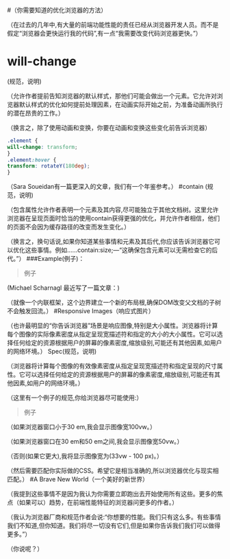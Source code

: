 #（你需要知道的优化浏览器的方法）
  
  （在过去的几年中,有大量的前端功能性能的责任已经从浏览器开发人员。而不是假定“浏览器会更快运行我的代码”,有一点“我需要改变代码浏览器更快。”）
# will-change
(规范，说明)
  
  （允许作者提前告知浏览器的默认样式，那他们可能会做出一个元素。它允许对浏览器默认样式的优化如何提前处理因素，在动画实际开始之前，为准备动画所执行的潜在昂贵的工作。）
  
  （换言之，除了使用动画和变换，你要在动画和变换这些变化前告诉浏览器）
  
  ```css
.element {
  will-change: transform;
}
.element:hover {
  transform: rotateY(180deg);
}
  
  ```
  
  （Sara Soueidan有一篇更深入的文章，我们有一个年鉴参考。）
#contain
(规范，说明)
  
  （包含属性允许作者表明一个元素及其内容,尽可能独立于其他文档树。这里允许浏览器在呈现页面时恰当的使用contain获得更强的优化，并允许作者相信，他们的页面不会因为缓存路径的改变而发生变化。）
  
  （换言之，换句话说,如果你知道某些事情和元素及其后代,你应该告诉浏览器它可以优化这些事情。例如……contain:size;—“这确保包含元素可以无需检查它的后代。”）
###Example(例子)：
> 例子
  
  (Michael Scharnagl 最近写了一篇文章：)
  
  （就像一个内联框架，这个边界建立一个新的布局根,确保DOM改变父文档的子树不会触发回流。）
#Responsive Images（响应式图片）
  
  （也许最明显的“你告诉浏览器”场景是响应图像,特别是大小属性。浏览器将计算每个图像的实际像素密度从指定呈现宽描述符和指定的大小的大小属性。它可以选择任何给定的资源根据用户的屏幕的像素密度,缩放级别,可能还有其他因素,如用户的网络环境。）
Spec(规范，说明)
  
  （浏览器将计算每个图像的有效像素密度从指定呈现宽描述符和指定呈现的尺寸属性。它可以选择任何给定的资源根据用户的屏幕的像素密度,缩放级别,可能还有其他因素,如用户的网络环境。）
  
  （这里有一个例子的规范,你给浏览器尽可能使用:）
  > 例子
  
  （如果浏览器窗口小于30 em,我会显示图像宽100vw。）
  
  （如果浏览器窗口在30 em和50 em之间,我会显示图像宽50vw。）
  
  （否则(如果它更大),我将显示图像宽为(33vw - 100 px)。）
  
  （然后需要匹配你实际做的CSS。希望它是相当准确的,所以浏览器优化与现实相匹配。）
#A Brave New World（一个美好的新世界）
  
  （我提到这些事情不是因为我认为你需要立即跑出去开始使用所有这些。更多的焦点（如果可以）趋势，在前端性能特征的浏览器问更多的作者。）
  
  （我认为浏览器厂商和规范作者会说:“你想要的性能。我们只有这么多。有些事情我们不知道,但你知道。我们将尽一切没有它们,但是如果你告诉我们我们可以做得更多。”）
  
  （你说呢？）

